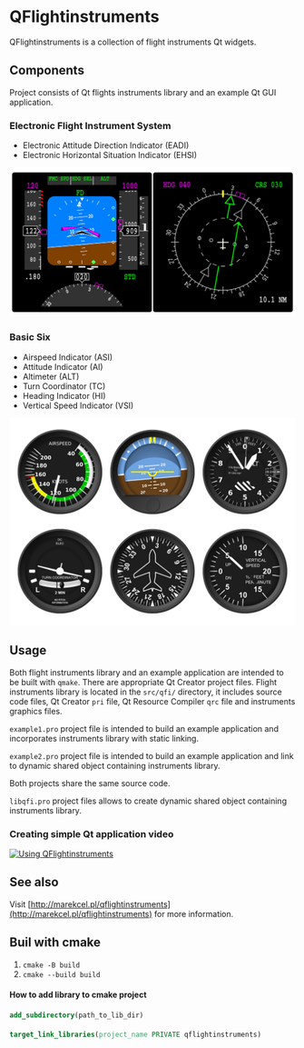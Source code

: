 # QFlightinstruments
QFlightinstruments is a collection of flight instruments Qt widgets.

## Components

Project consists of Qt flights instruments library and an example Qt GUI application.

### Electronic Flight Instrument System

* Electronic Attitude Direction Indicator (EADI)
* Electronic Horizontal Situation Indicator (EHSI)

![QFI](screenshot_01.jpg)

### Basic Six

* Airspeed Indicator (ASI)
* Attitude Indicator (AI)
* Altimeter (ALT)
* Turn Coordinator (TC)
* Heading Indicator (HI)
* Vertical Speed Indicator (VSI)

![QFI](screenshot_02.jpg)

## Usage

Both flight instruments library and an example application are intended to be built with ```qmake```. There are appropriate Qt Creator project files. Flight instruments library is located in the ```src/qfi/``` directory, it includes source code files, Qt Creator ```pri``` file, Qt Resource Compiler ```qrc``` file and instruments graphics files.

```example1.pro``` project file is intended to build an example application and incorporates instruments library with static linking.

```example2.pro``` project file is intended to build an example application and link to dynamic shared object containing instruments library.

Both projects share the same source code.

```libqfi.pro``` project files allows to create dynamic shared object containing instruments library.

### Creating simple Qt application video

[![Using QFlightinstruments](video_01.jpg)](https://www.youtube.com/watch?v=3V6-1mbGpxw)

## See also

Visit [http://marekcel.pl/qflightinstruments](http://marekcel.pl/qflightinstruments) for more information.

## Buil with cmake
1. `cmake -B build`
2. `cmake --build build`

#### How to add library to cmake project
```cmake
add_subdirectory(path_to_lib_dir)

target_link_libraries(project_name PRIVATE qflightinstruments)
```